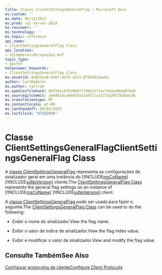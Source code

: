 ```yaml
---
title: Classe ClientSettingsGeneralFlag | Microsoft Docs
ms.custom: ''
ms.date: 06/13/2017
ms.prod: sql-server-2014
ms.reviewer: ''
ms.technology: ''
ms.topic: reference
api_name:
- ClientSettingsGeneralFlag Class
api_location:
- sqlmgmproviderxpsp2up.mof
topic_type:
- apiref
helpviewer_keywords:
- ClientSettingsGeneralFlag class
ms.assetid: 8a0291a8-e8ef-42f6-a521-079410c5eeb1
author: CarlRabeler
ms.author: carlrab
ms.openlocfilehash: 84f201c67610b6f178b612f1ecf83ee98da076e0
ms.sourcegitcommit: ad4d92dce894592a259721a1571b1d8736abacdb
ms.translationtype: MT
ms.contentlocale: pt-BR
ms.lasthandoff: 08/04/2020
ms.locfileid: "87582840"
---
```

# <a name="clientsettingsgeneralflag-class"></a><span data-ttu-id="5b982-102">Classe ClientSettingsGeneralFlag</span><span class="sxs-lookup"><span data-stu-id="5b982-102">ClientSettingsGeneralFlag Class</span></span>
  <span data-ttu-id="5b982-103">A [classe ClientSettingsGeneralFlag](clientsettingsgeneralflag-class.md) representa as configurações de sinalizador geral em uma instância do [!INCLUDE[msCoName](../../../includes/msconame-md.md)] [!INCLUDE[ssNoVersion](../../../includes/ssnoversion-md.md)] cliente.</span><span class="sxs-lookup"><span data-stu-id="5b982-103">The [ClientSettingsGeneralFlag Class](clientsettingsgeneralflag-class.md) represents the general flag settings on an instance of [!INCLUDE[msCoName](../../../includes/msconame-md.md)] [!INCLUDE[ssNoVersion](../../../includes/ssnoversion-md.md)] client.</span></span>  
  
 <span data-ttu-id="5b982-104">A [classe ClientSettingsGeneralFlag](clientsettingsgeneralflag-class.md) pode ser usada para fazer o seguinte:</span><span class="sxs-lookup"><span data-stu-id="5b982-104">The [ClientSettingsGeneralFlag Class](clientsettingsgeneralflag-class.md) can be used to do the following:</span></span>  
  
-   <span data-ttu-id="5b982-105">Exibir o nome do sinalizador.</span><span class="sxs-lookup"><span data-stu-id="5b982-105">View the flag name.</span></span>  
  
-   <span data-ttu-id="5b982-106">Exibir o valor de índice de sinalizador.</span><span class="sxs-lookup"><span data-stu-id="5b982-106">View the flag index value.</span></span>  
  
-   <span data-ttu-id="5b982-107">Exibir e modificar o valor de sinalizador.</span><span class="sxs-lookup"><span data-stu-id="5b982-107">View and modify the flag value.</span></span>  
  
## <a name="see-also"></a><span data-ttu-id="5b982-108">Consulte Também</span><span class="sxs-lookup"><span data-stu-id="5b982-108">See Also</span></span>  
 [<span data-ttu-id="5b982-109">Configurar protocolos de cliente</span><span class="sxs-lookup"><span data-stu-id="5b982-109">Configure Client Protocols</span></span>](https://technet.microsoft.com/library/ms181035.aspx)  
  
  
